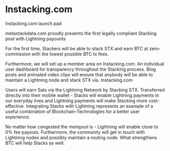 # lnstacking.com
lnstacking.com launch pad

metastackdata.com proudly presents the first legally compliant Stacking pool with Lightning payounts

For the first time, Stackers will be able to stack STX and earn BTC at zero-commission with the lowest possible BTC tx fees. 

Furthermore, we will set up a member area on lnstacking.com. An individual user dashboard for transparency throughout the Stacking process.
Blog posts and animated video clips will ensure that anybody will be able to maintain a Lightning node and stack STX via. lnstacking.com

Users will earn Sats via the Lightning Network by Stacking STX. Transferred directly into their mobile wallet - Stacks will enable Lightning payments in our everyday lives and Lightning payments will make Stacking more cost-effective. Integrating Stacks with Lightning represents an example of a useful combination of Blockchain-Technologies for a better user experience.

No matter how congested the mempool is - Lightning will enable close to 0% fee payouts. Furthermore, the community will get in touch with Lightning nodes and possibly maintain a routing node. What strengthens BTC will help Stacks as well.
